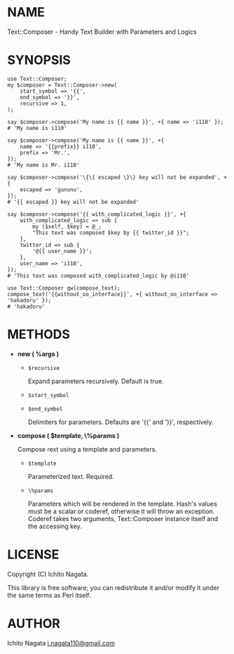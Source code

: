 # NAME

Text::Composer - Handy Text Builder with Parameters and Logics

# SYNOPSIS

    use Text::Composer;
    my $composer = Text::Composer->new(
        start_symbol => '{{',
        end_symbol => '}}',
        recursive => 1,
    );

    say $composer->compose('My name is {{ name }}', +{ name => 'i110' });
    # 'My name is i110'

    say $composer->compose('My name is {{ name }}', +{
        name => '{{prefix}} i110',
        prefix => 'Mr.',
    });
    # 'My name is Mr. i110'

    say $composer->compose('\{\{ escaped \}\} key will not be expanded', +{
        escaped => 'gununu',
    });
    # '{{ escaped }} key will not be expanded'

    say $composer->compose('{{ with_complicated_logic }}', +{
        with_complicated_logic => sub {
            my ($self, $key) = @_;
            "This text was composed $key by {{ twitter_id }}";
        },
        twitter_id => sub {
            '@{{ user_name }}';
        },
        user_name => 'i110',
    });
    # 'This text was composed with_complicated_logic by @i110'
    
    use Text::Composer qw(compose_text);
    compose_text('{{without_oo_interface}}', +{ without_oo_interface => 'hakadoru' });
    # 'hakadoru'

# METHODS

- __new ( %args )__
    - `$recursive`

        Expand parameters recursively. Default is true.

    - `$start_symbol`
    - `$end_symbol`

        Delimiters for parameters. Defaults are '{{' and '}}', respectively.
- __compose ( $template, \\%params )__

    Compose rext using a template and parameters.

    - `$template`

        Parameterized text. Required.

    - `\%params`

        Parameters which will be rendered in the template.
        Hash's values must be a scalar or coderef, otherwise it will throw an exception.
        Coderef takes two arguments, Text::Composer instance itself and the accessing key.

# LICENSE

Copyright (C) Ichito Nagata.

This library is free software; you can redistribute it and/or modify
it under the same terms as Perl itself.

# AUTHOR

Ichito Nagata <i.nagata110@gmail.com>
